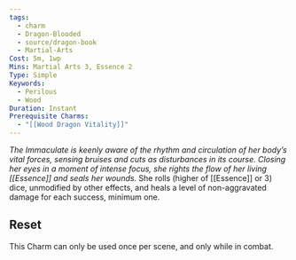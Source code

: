 ```yaml
---
tags:
  - charm
  - Dragon-Blooded
  - source/dragon-book
  - Martial-Arts
Cost: 5m, 1wp
Mins: Martial Arts 3, Essence 2
Type: Simple
Keywords:
  - Perilous
  - Wood
Duration: Instant
Prerequisite Charms:
  - "[[Wood Dragon Vitality]]"
---
```

*The Immaculate is keenly aware of the rhythm and circulation of her body’s vital forces, sensing bruises and cuts as disturbances in its course. Closing her eyes in a moment of intense focus, she rights the flow of her living [[Essence]] and seals her wounds.*
She rolls (higher of [[Essence]] or 3) dice, unmodified by other effects, and heals a level of non-aggravated damage for each success, minimum one. 
## Reset
This Charm can only be used once per scene, and only while in combat.